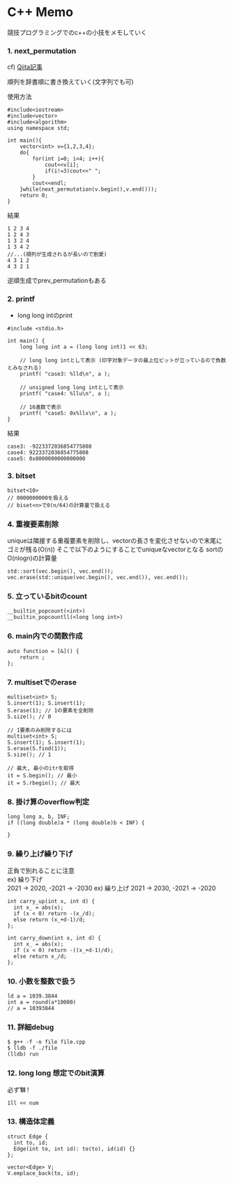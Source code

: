 # C++ Memo
競技プログラミングでのc++の小技をメモしていく

### 1. next_permutation
cf) [Qiita記事](https://qiita.com/siser/items/a91022071b24952d27d9)

順列を辞書順に書き換えていく(文字列でも可)

使用方法
```
#include<iostream>
#include<vector>
#include<algorithm>
using namespace std;

int main(){
    vector<int> v={1,2,3,4};
    do{
        for(int i=0; i<4; i++){
            cout<<v[i];
            if(i!=3)cout<<" ";
        }
        cout<<endl;
    }while(next_permutation(v.begin(),v.end()));
    return 0;
}
```
結果
```
1 2 3 4
1 2 4 3
1 3 2 4
1 3 4 2
//...(順列が生成されるが長いので割愛)
4 3 1 2
4 3 2 1
```

逆順生成でprev_permutationもある

### 2. printf
- long long intのprint
```
#include <stdio.h>

int main() {
    long long int a = (long long int)1 << 63;

    // long long intとして表示 (印字対象データの最上位ビットが立っているので負数とみなされる)
    printf( "case3: %lld\n", a );

    // unsigned long long intとして表示
    printf( "case4: %llu\n", a );

    // 16進数で表示
    printf( "case5: 0x%llx\n", a );
}
```
結果
```
case3: -9223372036854775808
case4: 9223372036854775808
case5: 0x8000000000000000
```

### 3. bitset
```
bitset<10>
// 0000000000を扱える
// biset<n>で0(n/64)の計算量で扱える
```
### 4. 重複要素削除
uniqueは隣接する重複要素を削除し、vectorの長さを変化させないので末尾にゴミが残る(O(n))
そこで以下のようにすることでuniqueなvectorとなる
sortのO(nlogn)の計算量
```
std::sort(vec.begin(), vec.end());
vec.erase(std::unique(vec.begin(), vec.end()), vec.end());
```

### 5. 立っているbitのcount
```
__builtin_popcount(<int>)
__builtin_popcountll(<long long int>)
```

### 6. main内での関数作成
```
auto function = [&]() {
    return ;
};
```

### 7. multisetでのerase
```
multiset<int> S;
S.insert(1); S.insert(1);
S.erase(1); // 1の要素を全削除
S.size(); // 0

// 1要素のみ削除するには
multiset<int> S;
S.insert(1); S.insert(1);
S.erase(S.find(1));
S.size(); // 1

// 最大, 最小のitrを取得
it = S.begin(); // 最小
it = S.rbegin(); // 最大
```

### 8. 掛け算のoverflow判定
```
long long a, b, INF;
if ((long double)a * (long double)b < INF) {

}
```

### 9. 繰り上げ繰り下げ
正負で別れることに注意  
ex) 繰り下げ  
2021 -> 2020, -2021 -> -2030
ex) 繰り上げ
2021 -> 2030, -2021 -> -2020
```
int carry_up(int x, int d) {
  int x_ = abs(x);
  if (x < 0) return -(x_/d);
  else return (x_+d-1)/d;
};

int carry_down(int x, int d) {
  int x_ = abs(x);
  if (x < 0) return -((x_+d-1)/d);
  else return x_/d;
};
```

### 10. 小数を整数で扱う
```
ld a = 1039.3844
int a = round(a*10000)
// a = 10393844
```

### 11. 詳細debug
```
$ g++ -f -o file file.cpp
$ lldb -f ./file
(lldb) run
```

### 12. long long 想定でのbit演算
必ず**1ll** !  
```
1ll << num
```

### 13. 構造体定義
```
struct Edge {
  int to, id;
  Edge(int to, int id): to(to), id(id) {}
};

vector<Edge> V;
V.emplace_back(to, id);
```
